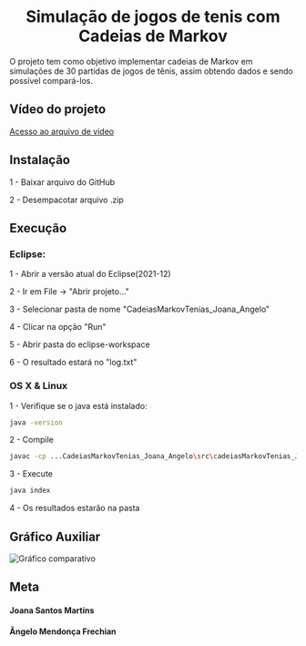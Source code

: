 <h1 align="center">Simulação de jogos de tenis com Cadeias de Markov</h1>
O projeto tem como objetivo implementar cadeias de Markov em simulações de 30 partidas de jogos de tênis, assim obtendo dados e sendo possível compará-los.

## Vídeo do projeto
[Acesso ao arquivo de video](https://drive.google.com/drive/folders/1SjFTqg_UX1jRF_4EC6lGkLBhpVI6xRYk?usp=sharing)

## Instalação

1 - Baixar arquivo do GitHub

2 - Desempacotar arquivo .zip

## Execução

### Eclipse:

1 - Abrir a versão atual do Eclipse(2021-12)

2 - Ir em File -> "Abrir projeto..." 

3 - Selecionar pasta de nome "CadeiasMarkovTenias_Joana_Angelo"

4 - Clicar na opção "Run"

5 - Abrir pasta do eclipse-workspace

6 - O resultado estará no "log.txt"

### OS X & Linux 
1 - Verifique se o java está instalado:
```sh
java -version  
```
2 - Compile
```sh
javac -cp ...CadeiasMarkovTenias_Joana_Angelo\src\cadeiasMarkovTenias_Joana_Angelo\index.java
```
3 - Execute
```sh
java index
```
4 - Os resultados estarão na pasta

## Gráfico Auxiliar
![Gráfico comparativo](https://docs.google.com/document/d/e/2PACX-1vSndGXzJuh8jKjRNkjujseLUIR30nWh0_M8bbljupFjOf-AO_j9dLVDZ0NuxD-4KAKE5ONIprAcyTly/pub)

## Meta

#### Joana Santos Martins 
#### Ângelo Mendonça Frechian
